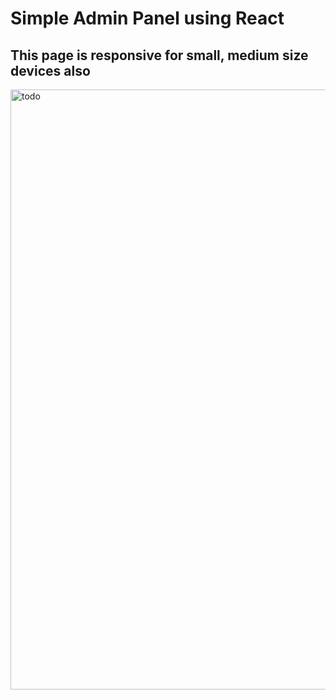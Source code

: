 # Simple Admin Panel using React
<h2>This page is responsive for small, medium size devices also</h2>
<img width="960" alt="todo" src="https://github.com/ChamithDilshanTharuka/Todo-List/assets/137199818/0190f200-d5c7-4a3a-84e3-40a0a33363b6">
